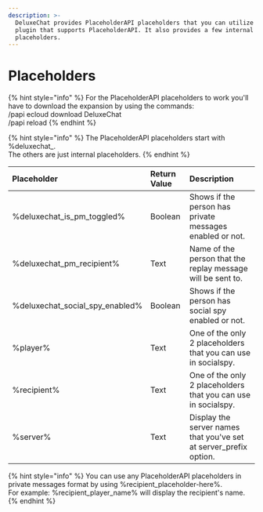 ```yaml
---
description: >-
  DeluxeChat provides PlaceholderAPI placeholders that you can utilize in any
  plugin that supports PlaceholderAPI. It also provides a few internal
  placeholders.
---
```


# Placeholders

{% hint style="info" %}
For the PlaceholderAPI placeholders to work you'll have to download the expansion by using the commands:   
/papi ecloud download DeluxeChat  
/papi reload
{% endhint %}

{% hint style="info" %}
The PlaceholderAPI placeholders start with %deluxechat\_.  
The others are just internal placeholders.
{% endhint %}

| Placeholder | Return Value | Description |
| :--- | :--- | :--- |
| %deluxechat\_is\_pm\_toggled% | Boolean | Shows if the person has private messages enabled or not. |
| %deluxechat\_pm\_recipient% | Text | Name of the person that the replay message will be sent to. |
| %deluxechat\_social\_spy\_enabled% | Boolean | Shows if the person has social spy enabled or not. |
| %player% | Text | One of the only 2 placeholders that you can use in socialspy. |
| %recipient% | Text | One of the only 2 placeholders that you can use in socialspy. |
| %server% | Text | Display the server names that you've set at server\_prefix option. |

{% hint style="info" %}
You can use any PlaceholderAPI placeholders in private messages format by using %recipient\_placeholder-here%.  
For example: %recipient\_player\_name% will display the recipient's name.
{% endhint %}

